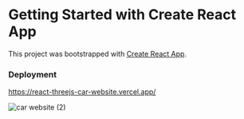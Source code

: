 # Getting Started with Create React App

This project was bootstrapped with [Create React App](https://github.com/facebook/create-react-app).

### Deployment

https://react-threejs-car-website.vercel.app/



![car website (2)](https://user-images.githubusercontent.com/72511459/228818114-21a9a2ba-b0f3-4a69-b33b-7fbb7fb663e4.png)
